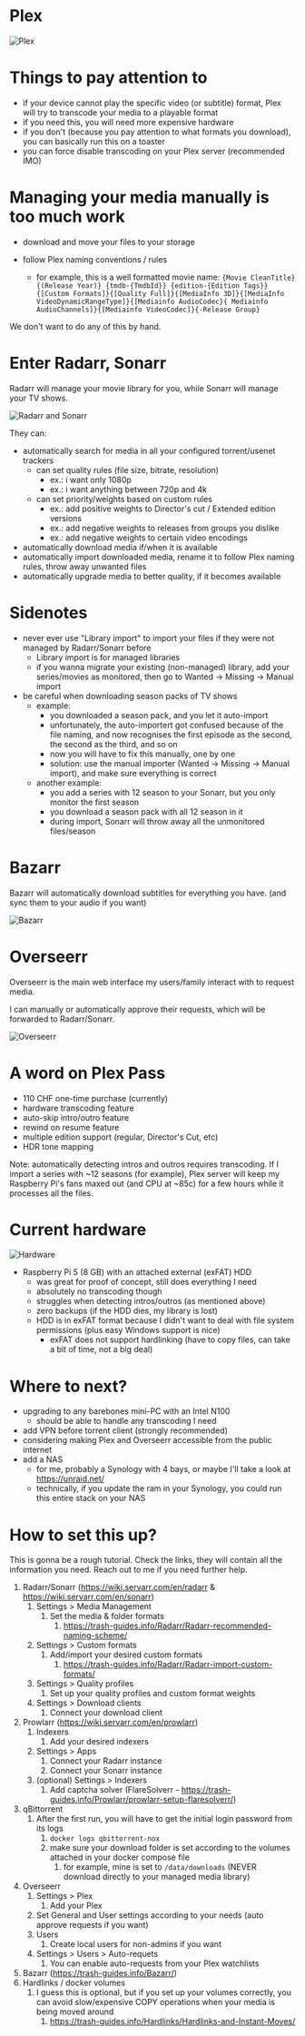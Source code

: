# Plex

![Plex](docs/images/pi-media-center-Plex.drawio.png)

# Things to pay attention to

- if your device cannot play the specific video (or subtitle) format, Plex will try to transcode your media to a playable format
- if you need this, you will need more expensive hardware
- if you don't (because you pay attention to what formats you download), you can basically run this on a toaster
- you can force disable transcoding on your Plex server (recommended IMO)

# Managing your media manually is too much work

- download and move your files to your storage

- follow Plex naming conventions / rules
	- for example, this is a well formatted movie name: `{Movie CleanTitle} {(Release Year)} {tmdb-{TmdbId}} {edition-{Edition Tags}} {[Custom Formats]}{[Quality Full]}{[MediaInfo 3D]}{[MediaInfo VideoDynamicRangeType]}{[Mediainfo AudioCodec}{ Mediainfo AudioChannels]}{[Mediainfo VideoCodec]}{-Release Group}`

We don't want to do any of this by hand.

# Enter Radarr, Sonarr

Radarr will manage your movie library for you, while Sonarr will manage your TV shows.

![Radarr and Sonarr](docs/images/pi-media-center-Radarr-and-Sonarr.drawio.png)

They can:

- automatically search for media in all your configured torrent/usenet trackers
	- can set quality rules (file size, bitrate, resolution)
		- ex.: i want only 1080p
		- ex.: i want anything between 720p and 4k
	- can set priority/weights based on custom rules
		- ex.: add positive weights to Director's cut / Extended edition versions
		- ex.: add negative weights to releases from groups you dislike
		- ex.: add negative weights to certain video encodings
- automatically download media if/when it is available
- automatically import downloaded media, rename it to follow Plex naming rules, throw away unwanted files
- automatically upgrade media to better quality, if it becomes available


# Sidenotes

- never ever use "Library import" to import your files if they were not managed by Radarr/Sonarr before
	- Library import is for managed libraries
	- if you wanna migrate your existing (non-managed) library, add your series/movies as monitored, then go to Wanted -> Missing -> Manual import
- be careful when downloading season packs of TV shows
	- example:
		- you downloaded a season pack, and you let it auto-import
		- unfortunately, the auto-importert got confused because of the file naming, and now recognises the first episode as the second, the second as the third, and so on
		- now you will have to fix this manually, one by one
		- solution: use the manual importer (Wanted -> Missing -> Manual import), and make sure everything is correct
	- another example:
		- you add a series with 12 season to your Sonarr, but you only monitor the first season
		- you download a season pack with all 12 season in it
		- during import, Sonarr will throw away all the unmonitored files/season

# Bazarr

Bazarr will automatically download subtitles for everything you have. (and sync them to your audio if you want)

![Bazarr](docs/images/pi-media-center-Bazarr.drawio.png)

# Overseerr

Overseerr is the main web interface my users/family interact with to request media.

I can manually or automatically approve their requests, which will be forwarded to Radarr/Sonarr.

![Overseerr](docs/images/pi-media-center-Overseerr.drawio.png)

# A word on Plex Pass

- 110 CHF one-time purchase (currently)
- hardware transcoding feature
- auto-skip intro/outro feature
- rewind on resume feature
- multiple edition support (regular, Director's Cut, etc)
- HDR tone mapping 

Note: automatically detecting intros and outros requires transcoding. If I import a series with ~12 seasons (for example), Plex server will keep my Raspberry Pi's fans maxed out (and CPU at ~85c) for a few hours while it processes all the files.

# Current hardware

![Hardware](docs/images/hardware.png)

- Raspberry Pi 5 (8 GB) with an attached external (exFAT) HDD
	- was great for proof of concept, still does everything I need
	- absolutely no transcoding though
	- struggles when detecting intros/outros (as mentioned above)
	- zero backups (if the HDD dies, my library is lost)
	- HDD is in exFAT format because I didn't want to deal with file system permissions (plus easy Windows support is nice)
		- exFAT does not support hardlinking (have to copy files, can take a bit of time, not a big deal)

# Where to next?

- upgrading to any barebones mini-PC with an Intel N100
	- should be able to handle any transcoding I need
- add VPN before torrent client (strongly recommended)
- considering making Plex and Overseerr accessible from the public internet
- add a NAS
	- for me, probably a Synology with 4 bays, or maybe I'll take a look at https://unraid.net/
	- technically, if you update the ram in your Synology, you could run this entire stack on your NAS

# How to set this up?

This is gonna be a rough tutorial. Check the links, they will contain all the information you need. Reach out to me if you need further help.

1. Radarr/Sonarr (https://wiki.servarr.com/en/radarr & https://wiki.servarr.com/en/sonarr)
	1. Settings > Media Management
		1. Set the media & folder formats
			1. https://trash-guides.info/Radarr/Radarr-recommended-naming-scheme/
	2. Settings > Custom formats
		1. Add/import your desired custom formats
			1. https://trash-guides.info/Radarr/Radarr-import-custom-formats/
	3. Settings > Quality profiles
		1. Set up your quality profiles and custom format weights
	4. Settings > Download clients
		1. Connect your download client
2. Prowlarr (https://wiki.servarr.com/en/prowlarr)
	1. Indexers
		1. Add your desired indexers
	2. Settings > Apps
		1. Connect your Radarr instance
		2. Connect your Sonarr instance
	3. (optional) Settings > Indexers
		1. Add captcha solver (FlareSolverr - https://trash-guides.info/Prowlarr/prowlarr-setup-flaresolverr/)
3. qBittorrent
	1. After the first run, you will have to get the initial login password from its logs
		1. `docker logs qbittorrent-nox`
		2. make sure your download folder is set according to the volumes attached in your docker compose file
			1. for example, mine is set to `/data/downloads` (NEVER download directly to your managed media library)
4. Overseerr
	1. Settings > Plex
		1. Add your Plex
	2. Set General and User settings according to your needs (auto approve requests if you want)
	3. Users
		1. Create local users for non-admins if you want
	4. Settings > Users > Auto-requets
		1. You can enable auto-requests from your Plex watchlists
5. Bazarr (https://trash-guides.info/Bazarr/)
6. Hardlinks / docker volumes
	1. I guess this is optional, but if you set up your volumes correctly, you can avoid slow/expensive COPY operations when your media is being moved around
		1. https://trash-guides.info/Hardlinks/Hardlinks-and-Instant-Moves/

